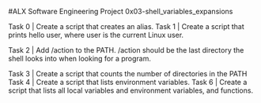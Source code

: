 #ALX Software Engineering Project 0x03-shell_variables_expansions

Task 0 | Create a script that creates an alias.
 Task 1 | Create a script that prints hello user, where user is the current Linux user.


Task 2 | Add /action to the PATH. /action should be the last directory the shell looks into when looking for a program.


 Task 3 | Create a script that counts the number of directories in the PATH
Task 4 | Create a script that lists environment variables.
 Task 6 | Create a script that lists all local variables and environment variables, and functions.
